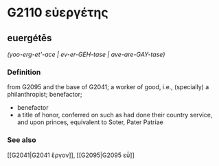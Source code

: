 # G2110 εὐεργέτης

## euergétēs

_(yoo-erg-et'-ace | ev-er-GEH-tase | ave-are-GAY-tase)_

### Definition

from G2095 and the base of G2041; a worker of good, i.e., (specially) a philanthropist; benefactor; 

- benefactor
- a title of honor, conferred on such as had done their country service, and upon princes, equivalent to Soter, Pater Patriae

### See also

[[G2041|G2041 ἔργον]], [[G2095|G2095 εὖ]]

